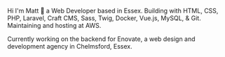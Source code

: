 Hi I'm Matt 👋 a Web Developer based in Essex. Building with HTML, CSS, PHP, Laravel, Craft CMS, Sass, Twig, Docker, Vue.js, MySQL, & Git. Maintaining and hosting at AWS.

Currently working on the backend for Enovate, a web design and development agency in Chelmsford, Essex.

<!--
**mattsbanner/mattsbanner** is a ✨ _special_ ✨ repository because its `README.md` (this file) appears on your GitHub profile.

Here are some ideas to get you started:

- 🔭 I’m currently working on ...
- 🌱 I’m currently learning ...
- 👯 I’m looking to collaborate on ...
- 🤔 I’m looking for help with ...
- 💬 Ask me about ...
- 📫 How to reach me: ...
- 😄 Pronouns: ...
- ⚡ Fun fact: ...
-->
